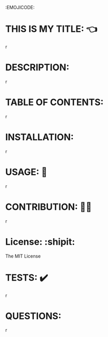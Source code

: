  :EMOJICODE:
  # THIS IS MY TITLE: :point_left:<br> 
  r 
  # DESCRIPTION: <br>
  r
  # TABLE OF CONTENTS: <br>
  r
  # INSTALLATION: <br>
  r
  # USAGE: :running: <br>
  r 
  # CONTRIBUTION: :dancing_men:<br>
  r
  # License: :shipit:<br>
  The MIT License
  # TESTS: :heavy_check_mark:<br>
  r
  # QUESTIONS: <br>
  r
  